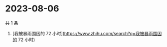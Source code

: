 # 2023-08-06

共 1 条

<!-- BEGIN -->
<!-- 最后更新时间 Sun Aug 06 2023 02:12:37 GMT+0800 (China Standard Time) -->

1. [我被暴雨围困的 72 小时](https://www.zhihu.com/search?q=我被暴雨围困的 72
   小时)

<!-- END -->
